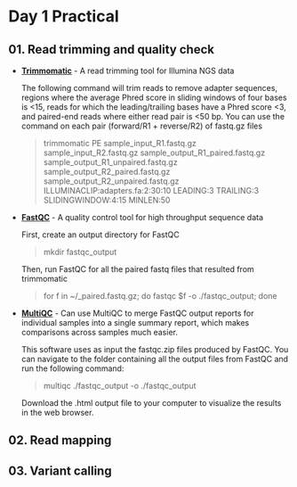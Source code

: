 # Day 1 Practical

## 01. Read trimming and quality check

* **[Trimmomatic](http://www.usadellab.org/cms/?page=trimmomatic)** - A read trimming tool for Illumina NGS data

    The following command will trim reads to remove adapter sequences, regions where the average Phred score in sliding windows of four bases is <15, reads for which the leading/trailing bases have a Phred score <3, and paired-end reads where either read pair is <50 bp. You can use the command on each pair (forward/R1 + reverse/R2) of fastq.gz files

    > trimmomatic PE sample_input_R1.fastq.gz sample_input_R2.fastq.gz sample_output_R1_paired.fastq.gz sample_output_R1_unpaired.fastq.gz sample_output_R2_paired.fastq.gz sample_output_R2_unpaired.fastq.gz ILLUMINACLIP:adapters.fa:2:30:10 LEADING:3 TRAILING:3 SLIDINGWINDOW:4:15 MINLEN:50

* **[FastQC](http://www.bioinformatics.babraham.ac.uk/projects/fastqc/)** - A quality control tool for high throughput sequence data

    First, create an output directory for FastQC
    > mkdir fastqc_output

    Then, run FastQC for all the paired fastq files that resulted from trimmomatic
    > for f in ~/_paired.fastq.gz; do fastqc $f -o ./fastqc_output; done

* **[MultiQC](https://multiqc.info)** - Can use MultiQC to merge FastQC output reports for individual samples into a single summary report, which makes comparisons across samples much easier.

    This software uses as input the fastqc.zip files produced by FastQC. You can navigate to the folder containing all the output files from FastQC and run the following command:
    > multiqc ./fastqc_output -o ./fastqc_output

    Download the .html output file to your computer to visualize the results in the web browser.

## 02. Read mapping

## 03. Variant calling
